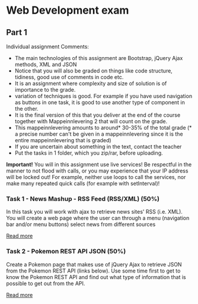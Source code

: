 # Web Development exam

## Part 1

Individual assignment Comments:
- The main technologies of this assignment are Bootstrap, jQuery Ajax methods, XML and JSON
- Notice that you will also be graded on things like code structure, tidiness, good use of comments in code etc.
- It is an assignment where complexity and size of solution is of importance to the grade.
- variation of techniques is good. For example if you have used navigation as buttons in one task, it is good to use another type of component in the other.
- It is the final version of this that you deliver at the end of the course together with Mappeinnlevering 2 that will count on the grade.
- This mappeinnlevering amounts to around* 30-35% of the total grade (* a precise number can't be given in a mappeinnlevering since it is the entire mappeinnlevering that is graded)
- If you are uncertain about something in the text, contact the teacher
- Put the tasks in 1 folder, which you zip/rar, before uploading.

<strong>Important!</strong> You will in this assignment use live services! Be respectful in the manner to not flood with calls, or you may experience that your IP address will be locked out! For example, neither use loops to call the services, nor make many repeated quick calls (for example with setInterval)!

### Task 1 - News Mashup - RSS Feed (RSS/XML) (50%)

In this task you will work with ajax to retrieve news sites' RSS (i.e. XML). You will create a web page where the user can through a menu (navigation bar and/or menu buttons) select news from different sources

[Read more](https://github.com/hakonschutt/web3exam/blob/master/1_task1/README.md)

### Task 2 - Pokemon REST API JSON (50%)

Create a Pokemon page that makes use of jQuery Ajax to retrieve JSON from the Pokemon REST API (links below).
Use some time first to get to know the Pokemon REST API and find out what type of information that is possible to get out from the API.

[Read more](https://github.com/hakonschutt/web3exam/blob/master/1_task2/README.md)
